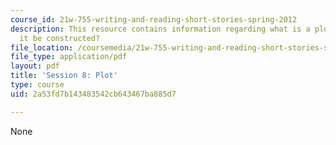 ```yaml
---
course_id: 21w-755-writing-and-reading-short-stories-spring-2012
description: This resource contains information regarding what is a plot and how can
  it be constructed?
file_location: /coursemedia/21w-755-writing-and-reading-short-stories-spring-2012/2a53fd7b143483542cb643467ba885d7_MIT21W_755S12_ses8.pdf
file_type: application/pdf
layout: pdf
title: 'Session 8: Plot'
type: course
uid: 2a53fd7b143483542cb643467ba885d7

---
```

None